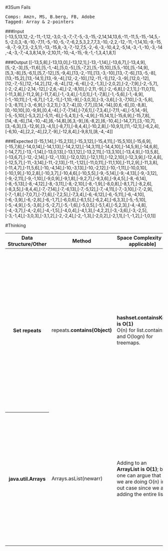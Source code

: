 #3Sum Fails
<pre>
Comps: Amzn, MS, B.berg, FB, Adobe
Tagged: Array & 2-pointers
</pre>

###Input
[-13,5,13,12,-2,-11,-1,12,-3,0,-3,-7,-7,-5,-3,-15,-2,14,14,13,6,-11,-11,5,-15,-14,5,-5,-2,0,3,-8,-10,-7,11,-5,-10,-5,-7,-6,2,5,3,2,7,7,3,-10,-2,2,-12,-11,-1,14,10,-9,-15,-8,-7,-9,7,3,-2,5,11,-13,-15,8,-3,-7,-12,7,5,-2,-6,-3,-10,4,2,-5,14,-3,-1,-10,-3,-14,-4,-3,-7,-4,3,8,14,9,-2,10,11,-10,-4,-15,-9,-1,-1,3,4,1,8,1]



###Output
[[-13,5,8],[-13,13,0],[-13,12,1],[-13,-1,14],[-13,6,7],[-13,4,9],[5,-2,-3],[5,-11,6],[5,-1,-4],[5,0,-5],[5,-7,2],[5,-15,10],[5,5,-10],[5,-14,9],[5,3,-8],[5,-6,1],[5,7,-12],[5,-9,4],[13,-2,-11],[13,-3,-10],[13,-7,-6],[13,-5,-8],[13,-15,2],[13,-14,1],[13,-9,-4],[12,-2,-10],[12,-11,-1],[12,-3,-9],[12,0,-12],[12,-7,-5],[12,-14,2],[12,-8,-4],[12,-6,-6],[-2,-1,3],[-2,0,2],[-2,-7,9],[-2,-5,7],[-2,-2,4],[-2,14,-12],[-2,6,-4],[-2,-8,10],[-2,11,-9],[-2,-6,8],[-2,1,1],[-11,0,11],[-11,3,8],[-11,2,9],[-11,7,4],[-1,-3,4],[-1,0,1],[-1,-7,8],[-1,-5,6],[-1,-8,9],[-1,-10,11],[-1,-6,7],[-1,2,-1],[-1,10,-9],[-3,0,3],[-3,-3,6],[-3,-7,10],[-3,-5,8],[-3,-8,11],[-3,-6,9],[-3,2,1],[-3,7,-4],[0,-7,7],[0,14,-14],[0,6,-6],[0,-8,8],[0,-10,10],[0,-9,9],[0,4,-4],[-7,-7,14],[-7,6,1],[-7,3,4],[-7,11,-4],[-5,14,-9],[-5,-5,10],[-5,3,2],[-5,11,-6],[-5,4,1],[-5,-4,9],[-15,14,1],[-15,6,9],[-15,7,8],[14,-8,-6],[14,-10,-4],[6,-14,8],[6,3,-9],[6,-8,2],[6,-10,4],[-14,7,7],[3,-10,7],[3,-6,3],[3,-12,9],[3,-4,1],[-8,7,1],[-8,4,4],[-10,2,8],[-10,9,1],[11,-12,1],[-6,2,4],[-6,10,-4],[2,2,-4],[2,7,-9],[-12,8,4],[-9,8,1],[8,-4,-4]]


###Expected
[[-15,1,14],[-15,2,13],[-15,3,12],[-15,4,11],[-15,5,10],[-15,6,9],[-15,7,8],[-14,0,14],[-14,1,13],[-14,2,12],[-14,3,11],[-14,4,10],[-14,5,9],[-14,6,8],[-14,7,7],[-13,-1,14],[-13,0,13],[-13,1,12],[-13,2,11],[-13,3,10],[-13,4,9],[-13,5,8],[-13,6,7],[-12,-2,14],[-12,-1,13],[-12,0,12],[-12,1,11],[-12,2,10],[-12,3,9],[-12,4,8],[-12,5,7],[-11,-3,14],[-11,-2,13],[-11,-1,12],[-11,0,11],[-11,1,10],[-11,2,9],[-11,3,8],[-11,4,7],[-11,5,6],[-10,-4,14],[-10,-3,13],[-10,-2,12],[-10,-1,11],[-10,0,10],[-10,1,9],[-10,2,8],[-10,3,7],[-10,4,6],[-10,5,5],[-9,-5,14],[-9,-4,13],[-9,-3,12],[-9,-2,11],[-9,-1,10],[-9,0,9],[-9,1,8],[-9,2,7],[-9,3,6],[-9,4,5],[-8,-6,14],[-8,-5,13],[-8,-4,12],[-8,-3,11],[-8,-2,10],[-8,-1,9],[-8,0,8],[-8,1,7],[-8,2,6],[-8,3,5],[-8,4,4],[-7,-7,14],[-7,-6,13],[-7,-5,12],[-7,-4,11],[-7,-3,10],[-7,-2,9],[-7,-1,8],[-7,0,7],[-7,1,6],[-7,2,5],[-7,3,4],[-6,-6,12],[-6,-5,11],[-6,-4,10],[-6,-3,9],[-6,-2,8],[-6,-1,7],[-6,0,6],[-6,1,5],[-6,2,4],[-6,3,3],[-5,-5,10],[-5,-4,9],[-5,-3,8],[-5,-2,7],[-5,-1,6],[-5,0,5],[-5,1,4],[-5,2,3],[-4,-4,8],[-4,-3,7],[-4,-2,6],[-4,-1,5],[-4,0,4],[-4,1,3],[-4,2,2],[-3,-3,6],[-3,-2,5],[-3,-1,4],[-3,0,3],[-3,1,2],[-2,-2,4],[-2,-1,3],[-2,0,2],[-2,1,1],[-1,-1,2],[-1,0,1]]





#Thinking
<table>
<thread>
<tr>
    <th>Data Structure/Other</th>
    <th>Method</th>
    <th>Space Complexity [If applicable]</th>
    <th>Explain</th>
  	</tr>
  </thread>
<tbody>

<tr>
<th>Set<Object> repeats </th>
  <td> repeats.<b>contains(Object)</b></td>
  <td>
	 <b>hashset.containsKey is O(1)</b>
	 <br/>O(n) for list.contains and O(logn) for treemaps.
  </td>
  <td>
  	I wanted to prevent repeats; hence, I used a Set. I avoided a HashSet, since I would need to extract the keys.
  	In other words, <code>
  	Map< String, List< List<Integer> >> map = Hashmap<>();
  	 </code> would require
  	me to use an Iterator and extract each individual List.
  </td>

</tr>
<!---->
<tr>
<th>java.util.Arrays</th>
  <td>Arrays.asList(newarr) </td>
  <td> Adding to an <b>ArrayList is O(1)</b>; but one can argue
  that we are doing O(n) in out case since we are adding the entire list</td>
  <td>The problem provides me with an primtive integer array; hence, it is unavoidable to work
  with anything else. Not only that, but the problem wants me to return a List of Integer Objects. </td>
</tr>
</tbody>
</table>

